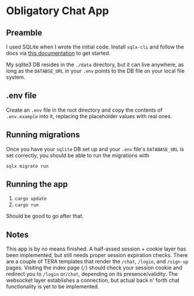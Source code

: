 # Obligatory Chat App

## Preamble

I used SQLite when I wrote the initial code. Install `sqlx-cli` and follow the docs via [this documentation](https://lib.rs/crates/sqlx-cli) to get started.

My sqlite3 DB resides in the `./data` directory, but it can live anywhere, as long as the `DATABSE_URL` in your `.env` points to the DB file on your local file system.

## .env file

Create an `.env` file in the root directory and copy the contents of `.env.example` into it, replacing the placeholder values with real ones.

## Running migrations

Once you have your `sqlite` DB set up and your `.env` file's `DATABASE_URL` is set correctly, you should be able to run the migrations with

```shell
sqlx migrate run
```

## Running the app

1. `cargo update`
2. `cargo run`

Should be good to go after that.

## Notes

This app is by no means finished. A half-assed session + cookie layer has been implemented, but still needs proper session expiration checks. There are a couple of TERA templates that render the `/chat`, `/login`, and `/sign-up` pages. Visiting the index page (`/`) should check your session cookie and redirect you to `/login` or`/chat`, depending on its presence/validity. The websocket layer establishes a connection, but actual back n' forth chat functionality is yet to be implemented.
